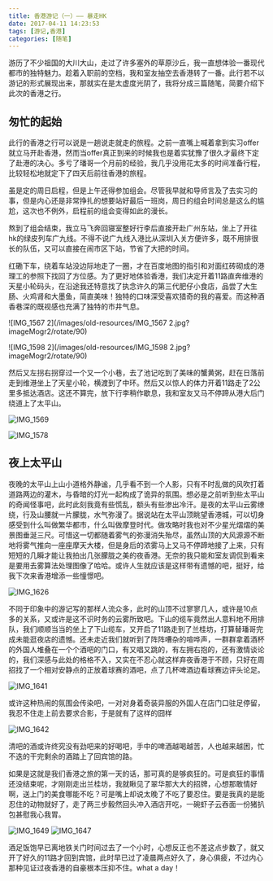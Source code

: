 ```yaml
---
title: 香港游记（一）—— 暴走HK
date: 2017-04-11 14:23:53
tags: [游记,香港]
categories: [随笔]
---
```


游历了不少祖国的大川大山，走过了许多塞外的草原沙丘，我一直想体验一番现代都市的独特魅力。趁着入职前的空档，我和室友抽空去香港转了一番。此行若不以游记的形式展现出来，那就实在是太虚度光阴了，我将分成三篇随笔，简要介绍下此次的香港之行。
<!-- more -->

## 匆忙的起始
此行的香港之行可以说是一趟说走就走的旅程。之前一直嘴上喊着拿到实习offer就立马开赴香港，然而当offer真正到来的时候我也是着实犹豫了很久才最终下定了赴港的决心。多亏了璠哥一个月前的经验，我几乎没用花太多的时间准备行程，比较轻松地就定下了四天后前往香港的旅程。

虽是定的周日启程，但是上午还得参加组会。尽管我早就和导师言及了去实习的事，但是内心还是非常挣扎的想要站好最后一班岗，周日的组会时间总是这么的尴尬，这次也不例外，启程前的组会变得如此的漫长。

熬到了组会结束，我立马飞奔回寝室整好行李后直接开赴广州东站，坐上了开往hk的绿皮列车广九线。不得不说广九线入港比从深圳入关方便许多，既不用排很长的队伍，又可以直接在闹市区下站，节省了大把的时间。

红磡下车，绕着车站没边际地走了一圈，才在百度地图的指引和对面红砖砌成的港理工的参照下找回了方位感。为了更好地体验香港，我们决定开着11路直奔维港的天星小轮码头，在沿途我还特意找了执念许久的第三代肥仔小食店，品尝了大生肠、火鸡肾和大墨鱼，简直美味！独特的口味深受喜欢猎奇的我的喜爱。而这种酒香巷深的既视感也充满了独特的市井气息。

![IMG_1567 2](/images/old-resources/IMG_1567 2.jpg?imageMogr2/rotate/90)

![IMG_1598 2](/images/old-resources/IMG_1598 2.jpg?imageMogr2/rotate/90)


然后又左拐右拐穿过一个又一个小巷，去了池记吃到了美味的蟹黄粥，赶在日落前走到维港坐上了天星小轮，横渡到了中环。然后又以惊人的体力开着11路走了2公里多抵达酒店。这还不算完，放下行李稍作歇息，我和室友又马不停蹄从港大后门绕道上了太平山。

![IMG_1569](/images/old-resources/IMG_1569.jpg?imageMogr2/rotate/90)

![IMG_1578](/images/old-resources/IMG_1578.jpg)


## 夜上太平山
夜晚的太平山上山小道格外静谧，几乎看不到一个人影，只有不时乱做的风吹打着道路两边的灌木，与昏暗的灯光一起构成了诡异的氛围。想必是之前听到些太平山的奇闻怪事吧，此时此刻我竟有些慌乱，额头有些渗出冷汗。是夜的太平山云雾缭绕，行及山腰就一片朦胧，水气弥漫了。据说站在太平山顶眺望香港城，可以切身感受到什么叫做繁华都市，什么叫做摩登时代。做攻略时我也对不少星光熠熠的美景图垂涎三尺。可惜这一切都随着雾气的弥漫消失殆尽，虽然山顶的大风源源不断地将雾气推向一座座摩天大楼，但是身后的浓雾马上又马不停蹄地接了上来，只有短短的几瞬才能让我拍出几张朦胧之美的夜香港。无奈的我只能和室友调侃到看来是要用去雾算法处理图像了哈哈。或许人生就应该是这样带有遗憾的吧，挺好，给我下次来香港增添一些憧憬吧。

![IMG_1626](/images/old-resources/IMG_1626.jpg)


不同于印象中的游记写的那样人流众多，此时的山顶不过寥寥几人，或许是10点多的关系，又或许是这不识时务的云雾所致吧。下山的缆车竟然出人意料地不用排队，我们顺顺当当的坐上了下山缆车，又开启了11路走到了兰桂坊，打算替璠哥完成未能逛夜店的遗憾。还未走近我们就听到了阵阵嘈杂的喧哗声，一群群拿着酒杯的外国人堆叠在一个个酒吧的门口，有又唱又跳的，有左拥右抱的，还有激情谈论的，我们深感与此处的格格不入，又实在不忍心就这样弃夜香港于不顾，只好在周招找了一个相对安静点的正放着球赛的酒吧，点了几杯啤酒边看球赛边评头论足。

![IMG_1641](/images/old-resources/IMG_1641.jpg?imageMogr2/rotate/90)


或许这种热闹的氛围会传染吧，一对对身着奇装异服的外国人在店门口驻足停留，我忍不住走上前去要求合影，于是就有了这样的囧样

![IMG_1642](/images/old-resources/IMG_1642.jpg?imageMogr2/rotate/90)


清吧的酒或许终究没有劲吧来的好喝吧，手中的啤酒越喝越苦，人也越来越困，忙不迭的干完剩余的酒踏上了回宾馆的路。

如果是这就是我们香港之旅的第一天的话，那可真的是够疯狂的。可是疯狂的事情还没结束呢，才刚刚走出兰桂坊，我就瞅见了翠华那大大的招牌，心想那敢情好啊，送上门的美食哪能不吃？可是嘴上却说太晚了不吃了要忍住。要是我真的是能忍住的动物就好了，走了两三步毅然回头冲入酒店开吃，一碗虾子云吞面一份猪扒包甚慰我心我胃。

![IMG_1649](/images/old-resources/IMG_1649.jpg?imageMogr2/rotate/90)
![IMG_1647](/images/old-resources/IMG_1647.jpg?imageMogr2/rotate/90)


酒足饭饱早已离地铁关门时间过去了一个小时，心想反正也不差这点步数了，就又开了好久的11路才回到宾馆，此时早已过了凌晨两点好久了，身心俱疲，不过内心那种见证过夜香港的自豪根本压抑不住。what a day！


